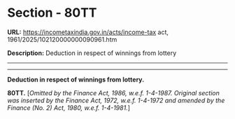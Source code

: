 # Section - 80TT

**URL:** https://incometaxindia.gov.in/acts/income-tax act, 1961/2025/102120000000090961.htm

**Description:** Deduction in respect of winnings from lottery

---

****

**Deduction in respect of winnings from lottery.**

**80TT.** [_Omitted by the Finance Act, 1986, w.e.f. 1-4-1987. Original section was inserted by the Finance Act, 1972, w.e.f. 1-4-1972 and amended by the Finance (No. 2) Act, 1980, w.e.f. 1-4-1981._]